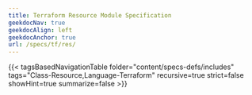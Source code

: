 ```yaml
---
title: Terraform Resource Module Specification
geekdocNav: true
geekdocAlign: left
geekdocAnchor: true
url: /specs/tf/res/
---
```


{{< tagsBasedNavigationTable folder="content/specs-defs/includes" tags="Class-Resource,Language-Terraform" recursive=true strict=false showHint=true summarize=false >}}
